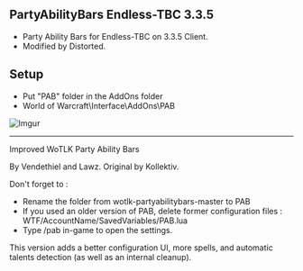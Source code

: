## PartyAbilityBars Endless-TBC 3.3.5

- Party Ability Bars for Endless-TBC on 3.3.5 Client.
- Modified by Distorted.

## Setup
- Put "PAB" folder in the AddOns folder
- World of Warcraft\Interface\AddOns\PAB

![Imgur](https://i.imgur.com/JzOO49m.png)

----------------------------------------------
Improved WoTLK Party Ability Bars

By Vendethiel and Lawz. Original by Kollektiv.

Don't forget to :
- Rename the folder from wotlk-partyabilitybars-master to PAB
- If you used an older version of PAB, delete former configuration files : WTF/AccountName/SavedVariables/PAB.lua
- Type /pab in-game to open the settings.

This version adds a better configuration UI, more spells, and automatic talents detection (as well as an internal cleanup).